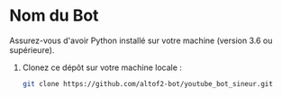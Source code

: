 # Nom du Bot


Assurez-vous d'avoir Python installé sur votre machine (version 3.6 ou supérieure).

1. Clonez ce dépôt sur votre machine locale :
   ```bash
   git clone https://github.com/altof2-bot/youtube_bot_sineur.git

